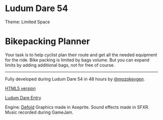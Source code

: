# Ludum Dare 54
Theme: Limited Space

# Bikepacking Planner
Your task is to help cyclist plan their route and get all the needed equipment for the ride. Bike packing is limited by bags volume. But you can expand limits by adding additional bags, not for free of course. 

---
Fully developed during Ludum Dare 54 in 48 hours by [@mozokevgen](https://twitter.com/mozokevgen).

[HTML5 version](https://mozokevgen.itch.io/bikepacking-planner)

[Ludum Dare Entry](https://ldjam.com/events/ludum-dare/54/bikepacking-planner)

Engine: [Defold](https://defold.com/)
Graphics made in Aseprite.
Sound effects made in SFXR.
Music recorded during GameJam.
